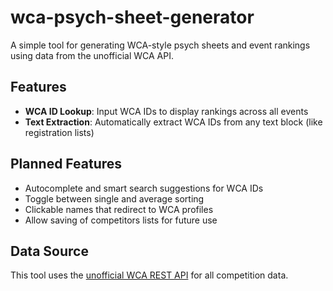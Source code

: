 # wca-psych-sheet-generator

A simple tool for generating WCA-style psych sheets and event rankings using data from the unofficial WCA API.

## Features

- **WCA ID Lookup**: Input WCA IDs to display rankings across all events
- **Text Extraction**: Automatically extract WCA IDs from any text block (like registration lists)

## Planned Features

- Autocomplete and smart search suggestions for WCA IDs
- Toggle between single and average sorting
- Clickable names that redirect to WCA profiles
- Allow saving of competitors lists for future use

## Data Source

This tool uses the [unofficial WCA REST API](https://github.com/robiningelbrecht/wca-rest-api) for all competition data.